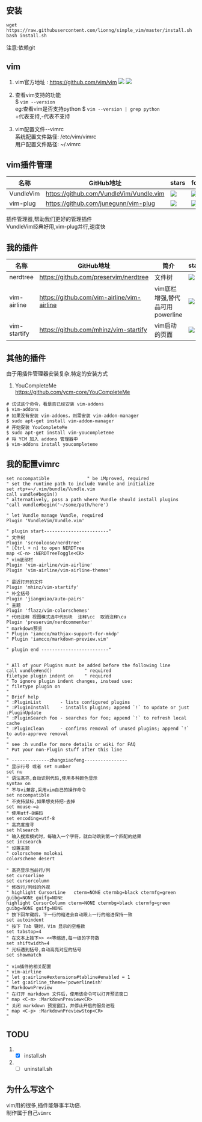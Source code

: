 ## 安装  
```
wget https://raw.githubusercontent.com/lionng/simple_vim/master/install.sh
bash install.sh
```
注意:依赖git  

## vim  

1. vim官方地址 : https://github.com/vim/vim  ![](https://img.shields.io/github/stars/vim/vim)  ![](https://img.shields.io/github/forks/vim/vim)  

2. 查看vim支持的功能  
$ `vim --version`  
eg:查看vim是否支持python $ `vim --version | grep python`  
+代表支持,-代表不支持  

3. vim配置文件--vimrc  
系统配置文件路径: /etc/vim/vimrc  
用户配置文件路径: ~/.vimrc  

## vim插件管理

|名称|GitHub地址|stars|forks|
|----|---------|-----|----|
|VundleVim|https://github.com/VundleVim/Vundle.vim|![](https://img.shields.io/github/stars/VundleVim/Vundle.vim)|![](https://img.shields.io/github/forks/VundleVim/Vundle.vim)|
|vim-plug|https://github.com/junegunn/vim-plug|![](https://img.shields.io/github/stars/junegunn/vim-plug)|![](https://img.shields.io/github/forks/junegunn/vim-plug)|

插件管理器,帮助我们更好的管理插件  
VundleVim经典好用,vim-plug并行,速度快  

## 我的插件

|名称|GitHub地址|简介|stars|forks|
|----|---------|----|----|-----|
|nerdtree|https://github.com/preservim/nerdtree|文件树|![](https://img.shields.io/github/stars/preservim/nerdtree)|![](https://img.shields.io/github/forks/preservim/nerdtree)|
|vim-airline|https://github.com/vim-airline/vim-airline|vim底栏增强,替代品可用powerline|![](https://img.shields.io/github/stars/vim-airline/vim-airline)|![](https://img.shields.io/github/forks/vim-airline/vim-airline)|
|vim-startify|https://github.com/mhinz/vim-startify|vim启动的页面|![](https://img.shields.io/github/stars/mhinz/vim-startify)|![](https://img.shields.io/github/forks/mhinz/vim-startify)|

## 其他的插件  
由于用插件管理器安装复杂,特定的安装方式  

1. YouCompleteMe  
https://github.com/ycm-core/YouCompleteMe  
```
# 试试这个命令，看是否已经安装 vim-addons
$ vim-addons
# 如果没有安装 vim-addons，则需安装 vim-addon-manager
$ sudo apt-get install vim-addon-manager
# 开始安装 YouCompleteMe
$ sudo apt-get install vim-youcompleteme
# 将 YCM 加入 addons 管理器中
$ vim-addons install youcompleteme
```

## 我的配置vimrc  

```
set nocompatible              " be iMproved, required
" set the runtime path to include Vundle and initialize
set rtp+=~/.vim/bundle/Vundle.vim
call vundle#begin()
" alternatively, pass a path where Vundle should install plugins
"call vundle#begin('~/some/path/here')

" let Vundle manage Vundle, required
Plugin 'VundleVim/Vundle.vim'

" plugin start------------------------"
" 文件树
Plugin 'scrooloose/nerdtree'
" [Ctrl + n] to open NERDTree
map <C-n> :NERDTreeToggle<CR>
" vim底部栏
Plugin 'vim-airline/vim-airline'
Plugin 'vim-airline/vim-airline-themes'

" 最近打开的文件
Plugin 'mhinz/vim-startify'
" 补全括号
Plugin 'jiangmiao/auto-pairs'
" 主题
Plugin 'flazz/vim-colorschemes'
" 代码注释 视图模式选中代码块  注释\cc  取消注释\cu
Plugin 'preservim/nerdcommenter'
" markdown预览
" Plugin 'iamcco/mathjax-support-for-mkdp'
" Plugin 'iamcco/markdown-preview.vim'

" plugin end -------------------------"


" All of your Plugins must be added before the following line
call vundle#end()            " required
filetype plugin indent on    " required
" To ignore plugin indent changes, instead use:
" filetype plugin on
"
" Brief help
" :PluginList       - lists configured plugins
" :PluginInstall    - installs plugins; append `!` to update or just :PluginUpdate
" :PluginSearch foo - searches for foo; append `!` to refresh local cache
" :PluginClean      - confirms removal of unused plugins; append `!` to auto-approve removal
"
" see :h vundle for more details or wiki for FAQ
" Put your non-Plugin stuff after this line

" --------------zhangxiaofeng----------------
" 显示行号 或者 set number
set nu
" 语法高亮,自动识别代码,使用多种颜色显示
syntax on
" 不与vi兼容,采用vim自己的操作命令
set nocompatible
" 不支持鼠标,如果想支持把-去掉
set mouse-=a
" 使用utf-8编码
set encoding=utf-8
" 高亮度搜寻
set hlsearch
" 输入搜索模式时，每输入一个字符，就自动跳到第一个匹配的结果
set incsearch
" 设置主题
" colorscheme molokai
colorscheme desert

" 高亮显示当前行/列
set cursorline
set cursorcolumn
" 修改行/列线的外观
" highlight CursorLine   cterm=NONE ctermbg=black ctermfg=green guibg=NONE guifg=NONE
highlight CursorColumn cterm=NONE ctermbg=black ctermfg=green guibg=NONE guifg=NONE
" 按下回车键后，下一行的缩进会自动跟上一行的缩进保持一致
set autoindent
" 按下 Tab 键时，Vim 显示的空格数
set tabstop=4
" 在文本上按下>> <<等缩进,每一级的字符数
set shiftwidth=4
" 光标遇到括号,自动高亮对应的括号
set showmatch

" vim插件的相关配置
" vim-airline
" let g:airline#extensions#tabline#enabled = 1
" let g:airline_theme='powerlineish'
" MarkdownPreview
" 在打开 markdown 文件后，使用该命令可以打开预览窗口
" map <C-m> :MarkdownPreview<CR>
" 关闭 markdown 预览窗口，并停止开启的服务进程
" map <C-p> :MarkdownPreviewStop<CR>
"
```

## TODU  

1. - [x] install.sh
2. - [ ]  uninstall.sh

## 为什么写这个  

vim用的很多,插件能够事半功倍.  
制作属于自己`vimrc`
